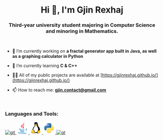 <h1 align="center">Hi 👋, I'm Gjin Rexhaj</h1>
<h3 align="center">Third-year university student majoring in Computer Science and minoring in Mathematics.</h3>
<br />


- 🔭 I’m currently working on **a fractal generator app built in Java, as well as a graphing calculator in Python**

- 🌱 I’m currently learning **C & C++**

- 👨‍💻 All of my public projects are available at [https://gjinrexhaj.github.io/](https://gjinrexhaj.github.io/)

- 📫 How to reach me: **gjin.contact@gmail.com**

<p align="left">
</p>

<br />
<h3 align="left">Languages and Tools:</h3>
<p align="left"> <a href="https://git-scm.com/" target="_blank" rel="noreferrer"> <img src="https://www.vectorlogo.zone/logos/git-scm/git-scm-icon.svg" alt="git" width="40" height="40"/> </a> <a href="https://www.java.com" target="_blank" rel="noreferrer"> <img src="https://raw.githubusercontent.com/devicons/devicon/master/icons/java/java-original.svg" alt="java" width="40" height="40"/> </a> <a href="https://www.linux.org/" target="_blank" rel="noreferrer"> <img src="https://raw.githubusercontent.com/devicons/devicon/master/icons/linux/linux-original.svg" alt="linux" width="40" height="40"/> </a> <a href="https://www.python.org" target="_blank" rel="noreferrer"> <img src="https://raw.githubusercontent.com/devicons/devicon/master/icons/python/python-original.svg" alt="python" width="40" height="40"/> </a> <a href="https://www.qt.io/" target="_blank" rel="noreferrer"> <img src="https://upload.wikimedia.org/wikipedia/commons/0/0b/Qt_logo_2016.svg" alt="qt" width="40" height="40"/> </a> </p>
